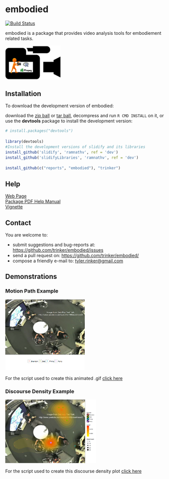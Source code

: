 embodied
=======

[![Build Status](https://travis-ci.org/trinker/embodied.png?branch=master)](https://travis-ci.org/trinker/embodied)

embodied is a package that provides video analysis tools for embodiement related tasks.

<img src="inst/embodied_logo/embodied.png" width="35%">

## Installation

To download the development version of embodied:


download the [zip ball](https://github.com/trinker/embodied/zipball/master) or [tar ball](https://github.com/trinker/embodied/tarball/master), decompress and run `R CMD INSTALL` on it, or use the **devtools** package to install the development version:


```r
# install.packages("devtools")

library(devtools)
#Install the development versions of slidify and its libraries
install_github('slidify', 'ramnathv', ref = 'dev')
install_github('slidifyLibraries', 'ramnathv', ref = 'dev')

install_github(c("reports", "embodied"), "trinker")
```

## Help
  
[Web Page](http://trinker.github.com/embodied/)      
[Package PDF Help Manual](https://dl.dropbox.com/u/61803503/embodied.pdf)      
[Vignette](https://copy.com/zuF1hWSih7V9zYwA/embodied-package.pdf?download=1)

## Contact

You are welcome to:
* submit suggestions and bug-reports at: <https://github.com/trinker/embodied/issues>
* send a pull request on: <https://github.com/trinker/embodied/>
* compose a friendly e-mail to: <tyler.rinker@gmail.com>

## Demonstrations

### Motion Path Example

<img src="inst/sandbox/out.gif" width="50%">

For the script used to create this animated .gif [click here](https://github.com/trinker/embodied/blob/master/inst/example_plots/motion_path.md)

### Discourse Density Example

<img src="inst/example_plots/figure/unnamed-chunk-6.png" width="57%">

For the script used to create this discourse density plot [click here](https://github.com/trinker/embodied/blob/master/inst/example_plots/Density.md)

